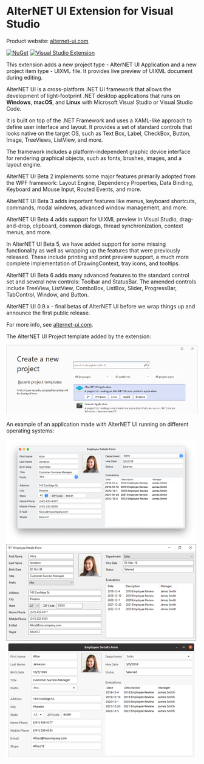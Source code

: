 # AlterNET UI Extension for Visual Studio

Product website: [alternet-ui.com](https://alternet-ui.com)

[![NuGet](https://img.shields.io/nuget/v/Alternet.UI?color=%231CA823&label=NuGet)](https://www.nuget.org/packages/Alternet.UI)
[![Visual Studio Extension](https://img.shields.io/visual-studio-marketplace/v/AlternetSoftwarePTYLTD.AlternetUIForVS2022?color=%23007DC1&label=Visual%20Studio%20Extension)](https://marketplace.visualstudio.com/items?itemName=AlternetSoftwarePTYLTD.AlternetUIForVS2022)

This extension adds a new project type - AlterNET UI Application and a new project item type - UIXML file. It provides live preview of UIXML document during editing.

AlterNET UI is a cross-platform .NET UI framework that allows the development of light-footprint .NET desktop applications that runs on **Windows**, **macOS**, and **Linux** with Microsoft Visual Studio or Visual Studio Code.

It is built on top of the .NET Framework and uses a XAML-like approach to define user interface and layout. It provides a set of standard controls that looks native on the target OS, such as Text Box, Label, CheckBox, Button, Image, TreeViews, ListView, and more. 

The framework includes a platform-independent graphic device interface for rendering graphical objects, such as fonts, brushes, images, and a layout engine.

AlterNET UI Beta 2 implements some major features primarily adopted from the WPF framework: Layout Engine, Dependency Properties, Data Binding, Keyboard and Mouse Input, Routed Events, and more.

AlterNET UI Beta 3 adds important features like menus, keyboard shortcuts, commands, modal windows, advanced window management, and more.

AlterNET UI Beta 4 adds support for UIXML preview in Visual Studio, drag-and-drop, clipboard, common dialogs, thread synchronization, context menus, and more.

In AlterNET UI Beta 5, we have added support for some missing functionality as well as wrapping up the features that were previously released. These include printing and print preview support, a much more complete implementation of DrawingContext, tray icons, and tooltips.

AlterNET UI Beta 6 adds many advanced features to the standard control set and several new controls: Toolbar and StatusBar. The amended controls include TreeView, ListView, ComboBox, ListBox, Slider, ProgressBar, TabControl, Window, and Button. 

AlterNET UI 0.9.x - final betas of AlterNET UI before we wrap things up and announce the first public release.

For more info, see [alternet-ui.com](https://alternet-ui.com).

The AlterNET UI Project template added by the extension:

![Create new project in Visual Studio](images/create-new-project.png)

An example of an application made with AlterNET UI running on different operating systems:

![Running on macOS](https://raw.githubusercontent.com/alternetsoft/AlternetUI/master/Source/Alternet.UI/Package/EmployeeFormSample-macOS.png)
![Running on Windows](https://raw.githubusercontent.com/alternetsoft/AlternetUI/master/Source/Alternet.UI/Package/EmployeeFormSample-Windows.png)
![Running on Linux](https://raw.githubusercontent.com/alternetsoft/AlternetUI/master/Source/Alternet.UI/Package/EmployeeFormSample-Linux.png)